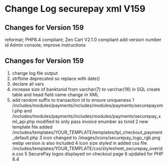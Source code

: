 Change Log
securepay xml V159
==================
Changes for Version 159
-----------------------
reformat; PHP8.4 compliant; Zen Cart V2.1.0 compliant
add version number id Admin console; improve instructions

Changes for Version 159
-----------------------
1. change log file output
2. strftime deprecated so replace with date() 
3. declare all vars
4. increase size of banktxnid from varchar(7) to varchar(16) in SQL create table and head field name change in XML
5. add random suffix to transaction id to ensure uniqueness
1 /includes/modules/payments/includes/modules/payments/securepayxml.php and 
  /includes/modules/payments/includes/modules/payments/securepay_xml_api.php modified to only pass invoice enumber as txnid
2 new template file added /includes/templates/YOUR_TEMPLATE/templates/tpl_checkout_payment_default.php
3 icon changed to /images/icons/securepay_logo_rgb.png webp version is also included
4 icon size styled in added css file /includes/templates/YOUR_TEMPLATE/css/stylesheet_securepay_overide.css
5 SecurePay logos displayed on checkout page
6 updated for PHP 8.4
